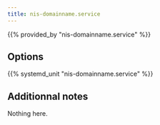 ```yaml
---
title: nis-domainname.service
---
```


{{% provided_by "nis-domainname.service" %}}

## Options

{{% systemd_unit "nis-domainname.service" %}}

## Additionnal notes

Nothing here.